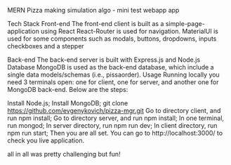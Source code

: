 MERN Pizza making simulation algo - mini test webapp app

Tech Stack
Front-end
The front-end client is built as a simple-page-application using React
React-Router is used for navigation.
MaterialUI is used for some components such as modals, buttons, dropdowns, inputs checkboxes and a stepper

Back-end
The back-end server is built with Express.js and Node.js
Database
MongoDB is used as the back-end database, which include a single data models/schemas (i.e., pissaorder).
Usage
Running locally you need 3 terminals open: one for client, one for server, and another one for MongoDB back-end. Below are the steps:

Install Node.js;
Install MongoDB;
git clone https://github.com/evgenykovich/pizza-mgr.git
Go to directory client, and run npm install;
Go to directory server, and run npm install;
In one terminal, run mongod;
In server directory, run npm run dev;
In client directory, run npm run start;
Then you are all set. You can go to http://localhost:3000/ to check you live application.

all in all was pretty challenging but fun!
